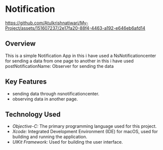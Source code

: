 # Notification


https://github.com/Atulkrishnatiwari/My-Project/assets/151607237/2e17fa20-88f4-4463-a192-e646eb6afd14
## Overview

This is a simple Notification App in this i have used a NsNotificationcenter for sending a data from one page to another in this i have used
postNotificationName: Observer for sending the data 

## Key Features

- sending data through nsnotificationcenter.
- observing data in another page.

## Technology Used

- *Objective-C:* The primary programming language used for this project.
- *Xcode:* Integrated Development Environment (IDE) for macOS, used for building and running the application.
- *UIKit Framework:* Used for building the user interface.
